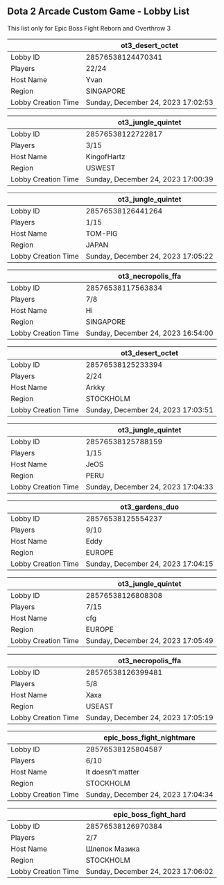 ## Dota 2 Arcade Custom Game - Lobby List

This list only for Epic Boss Fight Reborn and Overthrow 3

|  | ot3_desert_octet |
| ------ | ------ |
| Lobby ID | 28576538124470341 |
| Players | 22/24 |
| Host Name | Yvan |
| Region | SINGAPORE |
| Lobby Creation Time | Sunday, December 24, 2023 17:02:53 |


|  | ot3_jungle_quintet |
| ------ | ------ |
| Lobby ID | 28576538122722817 |
| Players | 3/15 |
| Host Name | KingofHartz |
| Region | USWEST |
| Lobby Creation Time | Sunday, December 24, 2023 17:00:39 |


|  | ot3_jungle_quintet |
| ------ | ------ |
| Lobby ID | 28576538126441264 |
| Players | 1/15 |
| Host Name | TOM-PIG |
| Region | JAPAN |
| Lobby Creation Time | Sunday, December 24, 2023 17:05:22 |


|  | ot3_necropolis_ffa |
| ------ | ------ |
| Lobby ID | 28576538117563834 |
| Players | 7/8 |
| Host Name | Hi |
| Region | SINGAPORE |
| Lobby Creation Time | Sunday, December 24, 2023 16:54:00 |


|  | ot3_desert_octet |
| ------ | ------ |
| Lobby ID | 28576538125233394 |
| Players | 2/24 |
| Host Name | Arkky |
| Region | STOCKHOLM |
| Lobby Creation Time | Sunday, December 24, 2023 17:03:51 |


|  | ot3_jungle_quintet |
| ------ | ------ |
| Lobby ID | 28576538125788159 |
| Players | 1/15 |
| Host Name | JeOS |
| Region | PERU |
| Lobby Creation Time | Sunday, December 24, 2023 17:04:33 |


|  | ot3_gardens_duo |
| ------ | ------ |
| Lobby ID | 28576538125554237 |
| Players | 9/10 |
| Host Name | Eddy |
| Region | EUROPE |
| Lobby Creation Time | Sunday, December 24, 2023 17:04:15 |


|  | ot3_jungle_quintet |
| ------ | ------ |
| Lobby ID | 28576538126808308 |
| Players | 7/15 |
| Host Name | cfg |
| Region | EUROPE |
| Lobby Creation Time | Sunday, December 24, 2023 17:05:49 |


|  | ot3_necropolis_ffa |
| ------ | ------ |
| Lobby ID | 28576538126399481 |
| Players | 5/8 |
| Host Name | Xaxa |
| Region | USEAST |
| Lobby Creation Time | Sunday, December 24, 2023 17:05:19 |


|  | epic_boss_fight_nightmare |
| ------ | ------ |
| Lobby ID | 28576538125804587 |
| Players | 6/10 |
| Host Name | It doesn't matter |
| Region | STOCKHOLM |
| Lobby Creation Time | Sunday, December 24, 2023 17:04:34 |


|  | epic_boss_fight_hard |
| ------ | ------ |
| Lobby ID | 28576538126970384 |
| Players | 2/7 |
| Host Name | Шлепок Мазика |
| Region | STOCKHOLM |
| Lobby Creation Time | Sunday, December 24, 2023 17:06:02 |


